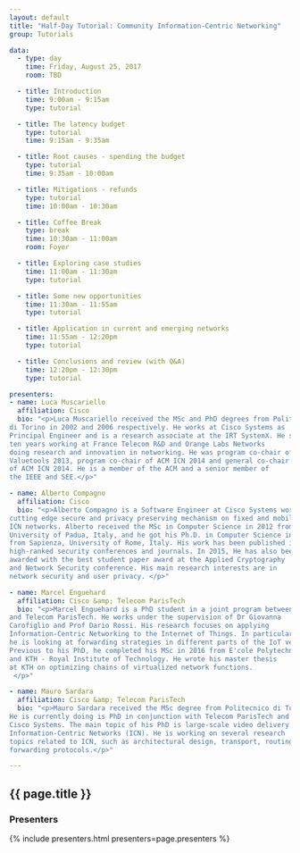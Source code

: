 ```yaml
---
layout: default
title: "Half-Day Tutorial: Community Information-Centric Networking"
group: Tutorials

data:
  - type: day
    time: Friday, August 25, 2017
    room: TBD

  - title: Introduction
    time: 9:00am - 9:15am
    type: tutorial

  - title: The latency budget
    type: tutorial
    time: 9:15am - 9:35am

  - title: Root causes - spending the budget
    type: tutorial
    time: 9:35am - 10:00am

  - title: Mitigations - refunds
    type: tutorial
    time: 10:00am - 10:30am

  - title: Coffee Break
    type: break
    time: 10:30am - 11:00am
    room: Foyer

  - title: Exploring case studies
    time: 11:00am - 11:30am
    type: tutorial

  - title: Some new opportunities
    time: 11:30am - 11:55am
    type: tutorial

  - title: Application in current and emerging networks
    time: 11:55am - 12:20pm
    type: tutorial

  - title: Conclusions and review (with Q&A)
    time: 12:20pm - 12:30pm
    type: tutorial

presenters:
- name: Luca Muscariello
  affiliation: Cisco
  bio: "<p>Luca Muscariello received the MSc and PhD degrees from Politecnico
di Torino in 2002 and 2006 respectively. He works at Cisco Systems as
Principal Engineer and is a research associate at the IRT SystemX. He spent
ten years working at France Telecom R&D and Orange Labs Networks
doing research and innovation in networking. He was program co-chair of
Valuetools 2013, program co-chair of ACM ICN 2014 and general co-chair
of ACM ICN 2014. He is a member of the ACM and a senior member of
the IEEE and SEE.</p>"

- name: Alberto Compagno
  affiliation: Cisco
  bio: "<p>Alberto Compagno is a Software Engineer at Cisco Systems working on
cutting edge secure and privacy preserving mechanism on fixed and mobile
ICN networks. Alberto received the MSc in Computer Science in 2012 from
University of Padua, Italy, and he got his Ph.D. in Computer Science in 2017
from Sapienza, University of Rome, Italy. His work has been published in
high-ranked security conferences and journals. In 2015, He has also been
awarded with the best student paper award at the Applied Cryptography
and Network Security conference. His main research interests are in
network security and user privacy. </p>"

- name: Marcel Enguehard
  affiliation: Cisco &amp; Telecom ParisTech
  bio: "<p>Marcel Enguehard is a PhD student in a joint program between Cisco
and Telecom ParisTech. He works under the supervision of Dr Giovanna
Carofiglio and Prof Dario Rossi. His research focuses on applying
Information-Centric Networking to the Internet of Things. In particular,
he is looking at forwarding strategies in different parts of the IoT vertical.
Previous to his PhD, he completed his MSc in 2016 from E'cole Polytechnique
and KTH - Royal Institute of Technology. He wrote his master thesis
at KTH on optimizing chains of virtualized network functions.
 </p>"

- name: Mauro Sardara
  affiliation: Cisco &amp; Telecom ParisTech
  bio: "<p>Mauro Sardara received the MSc degree from Politecnico di Torino in 2016.
He is currently doing is PhD in conjunction with Telecom ParisTech and
Cisco Systems. The main topic of his PhD is large-scale video delivery over
Information-Centric Networks (ICN). He is working on several research
topics related to ICN, such as architectural design, transport, routing and
forwarding protocols.</p>"

---
```


## {{ page.title }}

### Presenters

{% include presenters.html presenters=page.presenters %}
